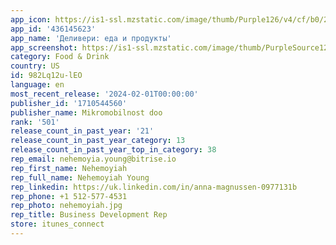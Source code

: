 ```yaml
---
app_icon: https://is1-ssl.mzstatic.com/image/thumb/Purple126/v4/cf/b0/27/cfb0271a-6310-fde8-7c8a-b8a5eb6960c4/AppIcon-0-0-1x_U007epad-0-0-85-220.png/1024x1024bb.png
app_id: '436145623'
app_name: 'Деливери: еда и продукты'
app_screenshot: https://is1-ssl.mzstatic.com/image/thumb/PurpleSource126/v4/46/51/c7/4651c795-e40c-d579-e9d9-37c19eb939fc/72f2a436-5d8e-4d65-b894-7b2aff159a13_1_Appstore_iPhone_5.5__Display_1284_x_2778.jpg/1284x2778bb.png
category: Food & Drink
country: US
id: 982Lq12u-lEO
language: en
most_recent_release: '2024-02-01T00:00:00'
publisher_id: '1710544560'
publisher_name: Mikromobilnost doo
rank: '501'
release_count_in_past_year: '21'
release_count_in_past_year_category: 13
release_count_in_past_year_top_in_category: 38
rep_email: nehemoyia.young@bitrise.io
rep_first_name: Nehemoyiah
rep_full_name: Nehemoyiah Young
rep_linkedin: https://uk.linkedin.com/in/anna-magnussen-0977131b
rep_phone: +1 512-577-4531
rep_photo: nehemoyiah.jpg
rep_title: Business Development Rep
store: itunes_connect
---
```

